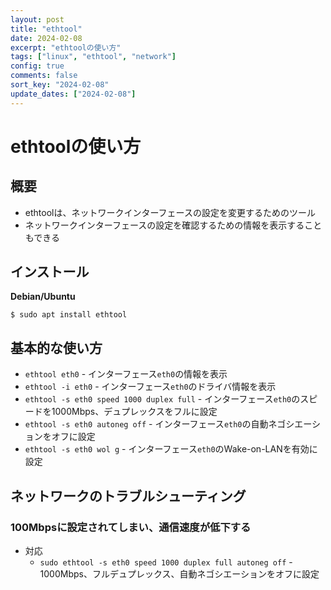 ```yaml
---
layout: post
title: "ethtool"
date: 2024-02-08
excerpt: "ethtoolの使い方"
tags: ["linux", "ethtool", "network"]
config: true
comments: false
sort_key: "2024-02-08"
update_dates: ["2024-02-08"]
---
```


# ethtoolの使い方

## 概要
 - ethtoolは、ネットワークインターフェースの設定を変更するためのツール
 - ネットワークインターフェースの設定を確認するための情報を表示することもできる

## インストール

**Debian/Ubuntu**
```console
$ sudo apt install ethtool
```

## 基本的な使い方
 - `ethtool eth0` - インターフェース`eth0`の情報を表示
 - `ethtool -i eth0` - インターフェース`eth0`のドライバ情報を表示
 - `ethtool -s eth0 speed 1000 duplex full` - インターフェース`eth0`のスピードを1000Mbps、デュプレックスをフルに設定
 - `ethtool -s eth0 autoneg off` - インターフェース`eth0`の自動ネゴシエーションをオフに設定
 - `ethtool -s eth0 wol g` - インターフェース`eth0`のWake-on-LANを有効に設定

## ネットワークのトラブルシューティング

### 100Mbpsに設定されてしまい、通信速度が低下する
 - 対応
   - `sudo ethtool -s eth0 speed 1000 duplex full autoneg off` - 1000Mbps、フルデュプレックス、自動ネゴシエーションをオフに設定

